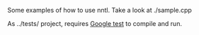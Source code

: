 Some examples of how to use nntl. Take a look at ./sample.cpp

As ../tests/ project, requires [Google test](https://github.com/google/googletest) to compile and run.
